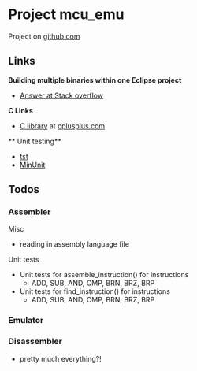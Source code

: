 # Project mcu_emu
Project on [github.com](https://github.com/drollik/mcu_emu)


## Links

**Building multiple binaries within one Eclipse project**

- [Answer at Stack overflow](https://stackoverflow.com/questions/2424795/building-multiple-binaries-within-one-eclipse-project)

**C Links**
- [C library](https://cplusplus.com/reference/clibrary/) at [cplusplus.com](http://cplusplus.com)

** Unit testing**
- [tst](https://github.com/rdentato/tst/tree/main)
- [MinUnit](https://jera.com/techinfo/jtns/jtn002)

## Todos

### Assembler
Misc
- reading in assembly language file

Unit tests 
- Unit tests for assemble_instruction() for instructions
    - ADD, SUB, AND, CMP, BRN, BRZ, BRP
- Unit tests for find_instruction() for instructions
    - ADD, SUB, AND, CMP, BRN, BRZ, BRP
  
### Emulator

### Disassembler
- pretty much everything?!